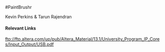 #PaintBrushr

Kevin Perkins & Tarun Rajendran

#### Relevant Links
ftp://ftp.altera.com/up/pub/Altera_Material/13.1/University_Program_IP_Cores/Input_Output/USB.pdf
